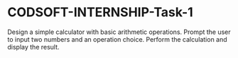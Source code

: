 # CODSOFT-INTERNSHIP-Task-1
Design a simple calculator with basic arithmetic operations.
Prompt the user to input two numbers and an operation choice.
Perform the calculation and display the result.
